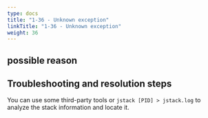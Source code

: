 ```yaml
---
type: docs
title: "1-36 - Unknown exception"
linkTitle: "1-36 - Unknown exception"
weight: 36
---
```


## possible reason


## Troubleshooting and resolution steps

You can use some third-party tools or `jstack [PID] > jstack.log` to analyze the stack information and locate it.

<p style="margin-top: 3rem;"> </p>